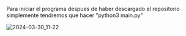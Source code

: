 Para iniciar el programa despues de haber descargado el repositorio simplemente tendremos que hacer  "python3 main.py"

![2024-03-30_11-22](https://github.com/L0g1ns/Flota/assets/145047663/987d4042-6cb3-42aa-a2e0-85bf18d11359)
